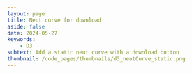 ```yaml
---
layout: page
title: Neut curve for download
aside: false
date: 2024-05-27
keywords:
    - D3
subtext: Add a static neut curve with a download button
thumbnail: /code_pages/thumbnails/d3_neutCurve_static.png
---
```




<script setup>
import neutCurveNoAnim from "/components/graphs/neutCurveNoAnimation.vue";
</script>

<D3PlotContainer>
<neutCurveNoAnim />
</D3PlotContainer>

